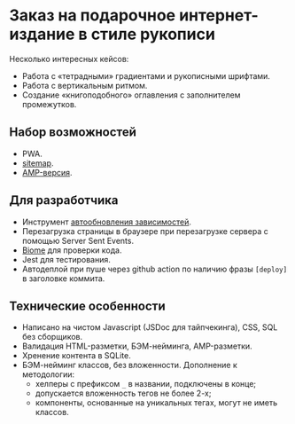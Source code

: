 # Заказ на подарочное интернет-издание в стиле рукописи

Несколько интересных кейсов:

- Работа с «тетрадными» градиентами и рукописными шрифтами.
- Работа с вертикальным ритмом.
- Создание «книгоподобного» оглавления с заполнителем промежутков.

## Набор возможностей

- PWA.
- [sitemap](https://seva-shmarin.github.io/dabt/sitemap.xml).
- [AMP-версия](https://seva-shmarin.github.io/dabt/amp/).

## Для разработчика

- Инструмент [aвтообновления зависимостей](tools/upgrade.js).
- Перезагрузка страницы в браузере при перезагрузке сервера с помощью Server Sent Events.
- [Biome](https://biomejs.dev/) для проверки кода.
- Jest для тестирования.
- Автодеплой при пуше через github action по наличию фразы `[deploy]` в заголовке коммита.

## Технические особенности

- Написано на чистом Javascript (JSDoc для тайпчекинга), CSS, SQL без сборщиков.
- Валидация HTML-разметки, БЭМ-нейминга, AMP-разметки.
- Хренение контента в SQLite.
- БЭМ-нейминг классов, без вложенности. Дополнение к методологии:
  - хелперы с префиксом `_` в названии, подключены в конце;
  - допускается вложенность тегов не более 2-х;
  - компоненты, основанные на уникальных тегах, могут не иметь классов.
